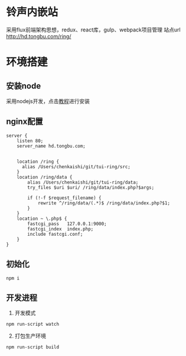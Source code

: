 # 铃声内嵌站
采用flux前端架构思想，redux、react库，gulp、webpack项目管理
站点url http://hd.tongbu.com/ring/

# 环境搭建
## 安装node
采用nodejs开发，点击[教程](https://github.com/joyent/node)进行安装
## nginx配置
```
server {
    listen 80;
    server_name hd.tongbu.com;                                                              
    
    
    location /ring {
      alias /Users/chenkaishi/git/tui-ring/src;
    }      
    location /ring/data {
        alias /Users/chenkaishi/git/tui-ring/data;
        try_files $uri $uri/ /ring/data/index.php?$args;

        if (!-f $request_filename) {
            rewrite ^/ring/data/(.*)$ /ring/data/index.php?$1;                                   
        }    
    }  
    location ~ \.php$ {
        fastcgi_pass   127.0.0.1:9000;
        fastcgi_index  index.php;
        include fastcgi.conf;
    }
}
```

## 初始化
```
npm i
```
## 开发进程
1. 开发模式
```
npm run-script watch
```
2. 打包生产环境
```
npm run-script build
```